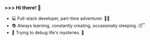 ### >>> Hi there! 👋

- 💻 Full-stack developer, part-time adventurer. 🧗‍♀️
- 📚 Always learning, constantly creating, occasionally sleeping. 😴
- 📮 Trying to debug life's mysteries. 🤔

<!--
### Hi there, I'm a 👨‍💻 Full-stack developer 
- 🤖 `while(true) { learn(); }`
- 🌱 `const growthMindset = true;`
- 🤔 Trying to debug life's mysteries one line at a time 
 -->
<!--
**horus2121/horus2121** is a ✨ _special_ ✨ repository because its `README.md` (this file) appears on your GitHub profile.

Here are some ideas to get you started:

- 🔭 I’m currently working on ...
- 🌱 I’m currently learning ...
- 👯 I’m looking to collaborate on ...
- 🤔 I’m looking for help with ...
- 💬 Ask me about ...
- 📫 How to reach me: ...
- 😄 Pronouns: ...
- ⚡ Fun fact: ...
-->
